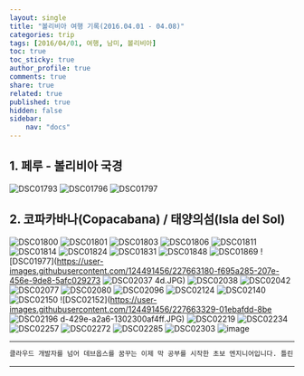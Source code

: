 ```yaml
---
layout: single
title: "볼리비아 여행 기록(2016.04.01 - 04.08)"
categories: trip
tags: [2016/04/01, 여행, 남미, 볼리비아]
toc: true
toc_sticky: true
author_profile: true
comments: true
share: true
related: true
published: true
hidden: false
sidebar: 
    nav: "docs"
---
```


## 1. 페루 - 볼리비아 국경

![DSC01793](https://user-images.githubusercontent.com/124491456/227662545-bf438160-e48c-45e1-90ef-e9b1b75c9571.JPG)
![DSC01796](https://user-images.githubusercontent.com/124491456/227662552-4b3f1311-1ecd-48ff-930d-9fa37c1927c8.JPG)
![DSC01797](https://user-images.githubusercontent.com/124491456/227662609-f0cd02c2-4d28-46bd-8804-0208b44f6370.JPG)

## 2. 코파카바나(Copacabana) / 태양의섬(Isla del Sol)

![DSC01800](https://user-images.githubusercontent.com/124491456/227662623-893dbc31-a992-46f9-ae8c-5f96160b25eb.JPG)
![DSC01801](https://user-images.githubusercontent.com/124491456/227663061-b1897805-68a4-4d56-9080-87fdebafb31a.JPG)
![DSC01803](https://user-images.githubusercontent.com/124491456/227663064-e4d1420e-f093-4e1b-8118-55763aaf01b9.JPG)
![DSC01806](https://user-images.githubusercontent.com/124491456/227663069-aa2d1b63-02be-4928-95c7-5b26471284bd.JPG)
![DSC01811](https://user-images.githubusercontent.com/124491456/227663071-1787141a-47f8-4cff-8c05-fed89b1d2c7e.JPG)
![DSC01814](https://user-images.githubusercontent.com/124491456/227663076-69054274-9afb-4d0f-8b85-cf9d90a294ab.JPG)
![DSC01824](https://user-images.githubusercontent.com/124491456/227663080-1150b1d1-3ebb-48d4-a6ba-c10e9bd98088.JPG)
![DSC01831](https://user-images.githubusercontent.com/124491456/227663139-99c135dd-67f7-414b-a1a0-d82813329c10.JPG)
![DSC01848](https://user-images.githubusercontent.com/124491456/227663146-371d03ac-af82-4ccf-a312-e4cc817d4064.JPG)
![DSC01869](https://user-images.githubusercontent.com/124491456/227663163-97ed9d20-da2b-49b7-8aac-383d778160d0.JPG)
![DSC01977](https://user-images.githubusercontent.com/124491456/227663180-f695a285-207e-456e-9de8-5afc029273
![DSC02037](https://user-images.githubusercontent.com/124491456/227663193-c1c70a15-6aac-48f4-8985-7002009c1523.JPG)
4d.JPG)
![DSC02038](https://user-images.githubusercontent.com/124491456/227663199-97363899-522c-4e2e-9862-2c087b235bc8.JPG)
![DSC02042](https://user-images.githubusercontent.com/124491456/227663225-f9daaac1-0eab-4ef5-b515-9db5ac4ad2f6.JPG)
![DSC02077](https://user-images.githubusercontent.com/124491456/227663287-a9ce104d-02d6-496e-9203-9569fac686ff.JPG)
![DSC02080](https://user-images.githubusercontent.com/124491456/227663289-5c69d85d-0bba-4368-99ae-f498c29782a8.JPG)
![DSC02096](https://user-images.githubusercontent.com/124491456/227663290-f43f037b-125b-4a6d-bf90-5ea973368676.JPG)
![DSC02124](https://user-images.githubusercontent.com/124491456/227663296-9cd34a8d-ab6c-463e-be3d-58f992183809.JPG)
![DSC02140](https://user-images.githubusercontent.com/124491456/227663298-d6c39bbc-4347-4125-805f-28d52c7d2a76.JPG)
![DSC02150](https://user-images.githubusercontent.com/124491456/227663311-e5d5374e-b9ed-49b0-b9ca-a40c169211ac.JPG)
![DSC02152](https://user-images.githubusercontent.com/124491456/227663329-01ebafdd-8be
![DSC02196](https://user-images.githubusercontent.com/124491456/227663352-dfe79621-1415-4a7d-86c1-f3ffda9be8bb.JPG)
d-429e-a2a6-1302300af4ff.JPG)
![DSC02219](https://user-images.githubusercontent.com/124491456/227663368-3976b0c8-ab00-44cd-97c7-bcb58406d326.JPG)
![DSC02234](https://user-images.githubusercontent.com/124491456/227663373-ba224731-b35d-4b08-9f14-fa9748a68b2f.JPG)
![DSC02257](https://user-images.githubusercontent.com/124491456/227663376-959283f0-7b2b-4f8d-8478-8e37692b0d17.JPG)
![DSC02272](https://user-images.githubusercontent.com/124491456/227663385-d743b150-0c21-45cd-9421-f2bc16dc45b0.JPG)
![DSC02285](https://user-images.githubusercontent.com/124491456/227663387-e9c7fa95-5e39-41aa-9099-c4df9d3aefb2.JPG)
![DSC02303](https://user-images.githubusercontent.com/124491456/227663396-8ddb05a3-f67d-4efc-8b7a-d08cd853be89.JPG)
![image](https://user-images.githubusercontent.com/124491456/227663451-8fe7232c-f2f6-4e5a-993c-8ee076ea986d.png)




---

```bash
클라우드 개발자를 넘어 데브옵스를 꿈꾸는 이제 막 공부를 시작한 초보 엔지니어입니다. 틀린 점이 있으면 친절하게 댓글 부탁드립니다. :)
```

---
